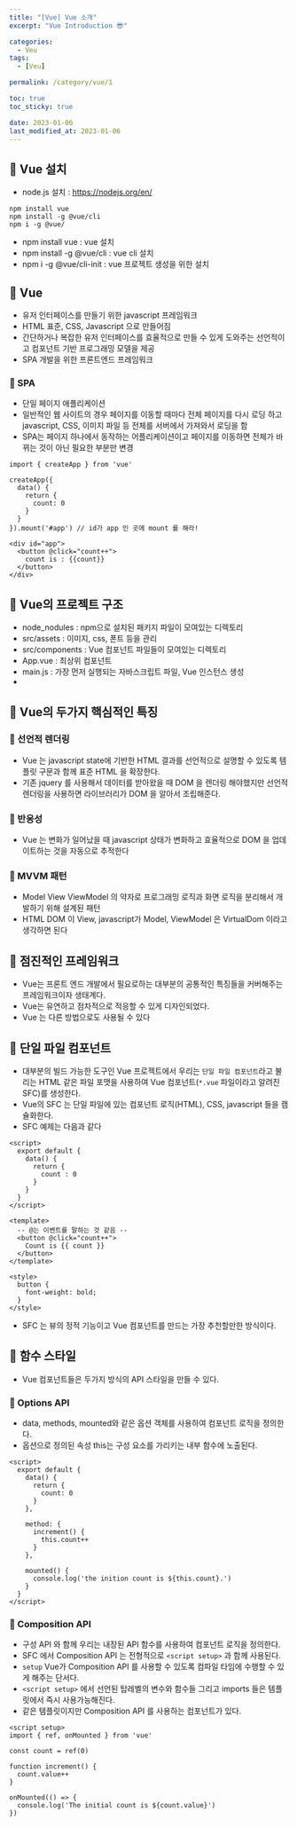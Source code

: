 ```yaml
---
title: "[Vue] Vue 소개"
excerpt: "Vue Introduction 😎"

categories:
  - Veu
tags:
  - [Veu]

permalink: /category/vue/1

toc: true
toc_sticky: true

date: 2023-01-06
last_modified_at: 2023-01-06
---
```

## 🦥 Vue 설치
- node.js 설치 : https://nodejs.org/en/
```
npm install vue
npm install -g @vue/cli
npm i -g @vue/
```
- npm install vue : vue 설치
- npm install -g @vue/cli : vue cli 설치
- npm i -g @vue/cli-init : vue 프로젝트 생성을 위한 설치

## 🦥 Vue
- 유저 인터페이스를 만들기 위한 javascript 프레임워크
- HTML 표준, CSS, Javascript 으로 만들어짐
- 간단하거나 복잡한 유저 인터페이스를 효율적으로 만들 수 있게 도와주는 선언적이고 컴포넌트 기반 프로그래밍 모델을 제공
- SPA 개발을 위한 프론트엔드 프레임워크
### 🌿 SPA 
- 단일 페이지 애플리케이션
- 일반적인 웹 사이트의 경우 페이지를 이동할 때마다 전체 페이지를 다시 로딩
하고 javascript, CSS, 이미지 파일 등 전체를 서버에서 가져와서 로딩을 함
- SPA는 페이지 하나에서 동작하는 어플리케이션이고 페이지를 이동하면 전체가 바뀌는 것이 아닌 필요한 부분만 변경
```
import { createApp } from 'vue'

createApp({
  data() {
    return {
      count: 0
    }
  }
}).mount('#app') // id가 app 인 곳에 mount 를 해라!
```
```
<div id="app">
  <button @click="count++">
    count is : {{count}}
  </button>
</div>
```
## 🦥 Vue의 프로젝트 구조
- node_nodules : npm으로 설치된 패키지 파일이 모여있는 디렉토리
- src/assets : 이미지, css, 폰트 등을 관리
- src/components : Vue 컴포넌트 파일들이 모여있는 디렉토리
- App.vue : 최상위 컴포넌트
- main.js : 가장 먼저 실행되는 자바스크립트 파일, Vue 인스턴스 생성
- 

## 🦥 Vue의 두가지 핵심적인 특징
### 🌿 선언적 렌더링
- Vue 는 javascript state에 기반한 HTML 결과를 선언적으로 설명할 수 있도록 템플릿 구문과 함께 표준 HTML 을 확장한다.
- 기존 jquery 를 사용해서 데이터를 받아왔을 때 DOM 을 렌더링 해야했지만 선언적 렌더링을 사용하면 라이브러리가 DOM 을 알아서 조립해준다.

### 🌿 반응성
- Vue 는 변화가 일어났을 때 javascript 상태가 변화하고 효율적으로 DOM 을 업데이트하는 것을 자동으로 추적한다

### 🌿 MVVM 패턴
- Model View ViewModel 의 약자로 프로그래밍 로직과 화면 로직을 분리해서 개발하기 위해 설계된 패턴
- HTML DOM 이 View, javascript가 Model, ViewModel 은 VirtualDom 이라고 생각하면 된다


## 🦥 점진적인 프레임워크
- Vue는 프론트 엔드 개발에서 필요로하는 대부분의 공통적인 특징들을 커버해주는 프레임워크이자 생태계다.
- Vue는 유연하고 점차적으로 적응할 수 있게 디자인되었다.
- Vue 는 다른 방법으로도 사용될 수 있다

## 🦥 단일 파일 컴포넌트
- 대부분의 빌드 가능한 도구인 Vue 프로젝트에서 우리는 `단일 파일 컴포넌트`라고 불리는 HTML 같은 파일 포맷을 사용하여 Vue 컴포넌트(`*.vue` 파일이라고 알려진 SFC)를 생성한다.
- Vue의 SFC 는 단일 파일에 있는 컴포넌트 로직(HTML), CSS, javascript 들을 캠슐화한다.
- SFC 예제는 다음과 같다
```
<script>
  export default {
    data() {
      return {
        count : 0
      }
    }
  }
</script>

<template>
  -- @는 이벤트를 말하는 것 같음 --
  <button @click="count++">
    Count is {{ count }}
  </button>
</template>

<style>
  button {
    font-weight: bold;
  }
</style>
```
- SFC 는 뷰의 정적 기능이고 Vue 컴포넌트를 만드는 가장 추천할만한 방식이다.

## 🦥 함수 스타일
- Vue 컴포넌트들은 두가지 방식의 API 스타일을 만들 수 있다. 
### 🌿 Options API
- data, methods, mounted와 같은 옵션 객체를 사용하여 컴포넌트 로직을 정의한다. 
- 옵션으로 정의된 속성 this는 구성 요소를 가리키는 내부 함수에 노출된다. 
```
<script>
  export default {
    data() {
      return {
        count: 0
      }
    },

    method: {
      increment() {
        this.count++
      }
    },

    mounted() {
      console.log('the inition count is ${this.count}.')
    }
  }
</script>
```
### 🌿 Composition API
- 구성 API 와 함께 우리는 내장된 API 함수를 사용하여 컴포넌트 로직을 정의한다. 
- SFC 에서 Composition API 는 전형적으로 `<script setup>` 과 함께 사용된다.
- `setup` Vue가 Composition API 를 사용할 수 있도록 컴파일 타임에 수행할 수 있게 해주는 단서다.
- `<script setup>` 에서 선언된 탑레벨의 변수와 함수들 그리고 imports  들은 템플릿에서 즉시 사용가능해진다.
- 같은 템플릿이지만 Composition API 를 사용하는 컴포넌트가 있다. 
```
<script setup>
import { ref, onMounted } from 'vue'

const count = ref(0)

function increment() {
  count.value++
}

onMounted(() => {
  console.log('The initial count is ${count.value}')
})
```